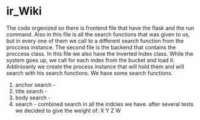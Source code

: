 # ir_Wiki
The code orgenized so there is frontend file that have the flask and the run command. 
Also in this file is all the search functions that was given to us, but in every one of them we call to a different search function from the proccess instance.
The second file is the backend that contains the proccess class. In this file we also have the Inverted Index class.
While the system goes up, we call for each index from the bucket and load it. 
Addinioanly we create the process instance that will hold them and will search with his search functions.
We have some search functions.
  1. anchor search - 
  2. title search  - 
  3. body search   - 
  4. search        - combined search in all the indcies we have. after several tests we decided to give the weight of: X Y Z W

